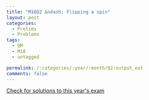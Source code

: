 ```yaml
---
title: "M18Q2 &ndash; Flipping a spin"
layout: post
categories:
  - Prelims
  - Problems
tags:
  - QM
  - M18
  - untagged

permalink: /:categories/:year/:month/Q2:output_ext
comments: false
---
```

<object data="2018M2Q.pdf" type="application/pdf" width="100%" height="500"></object>
<div class="message"><a href='https://princetonprelim.com/prelim/38/'>Check for solutions to this year's exam</a></div>